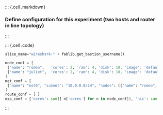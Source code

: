 ::: {.cell .markdown}
### Define configuration for this experiment (two hosts and router in line topology)
:::

::: {.cell .code}
```python
slice_name="wireshark-" + fablib.get_bastion_username()

node_conf = [
 {'name': "romeo",   'cores': 2, 'ram': 4, 'disk': 10, 'image': 'default_ubuntu_22', 'packages': []}, 
 {'name': "juliet",  'cores': 2, 'ram': 4, 'disk': 10, 'image': 'default_ubuntu_22', 'packages': []}, 
]
net_conf = [
 {"name": "net0", "subnet": "10.0.0.0/24", "nodes": [{"name": "romeo",   "addr": "10.0.0.100"}, {"name": "juliet", "addr": "10.0.0.101"}]}
]
route_conf = [ ]
exp_conf = {'cores': sum([ n['cores'] for n in node_conf]), 'nic': sum([len(n['nodes']) for n in net_conf]) }
```
:::
